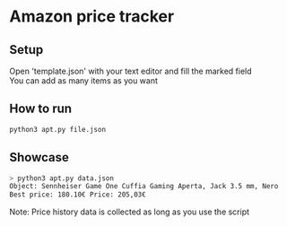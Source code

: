 # Amazon price tracker

## Setup
Open 'template.json' with your text editor and fill the marked field <br>
You can add as many items as you want

## How to run
```Bash
python3 apt.py file.json
```
## Showcase
```Bash
> python3 apt.py data.json
Object: Sennheiser Game One Cuffia Gaming Aperta, Jack 3.5 mm, Nero
Best price: 180.10€ Price: 205,03€
```
Note: Price history data is collected as long as you use the script
